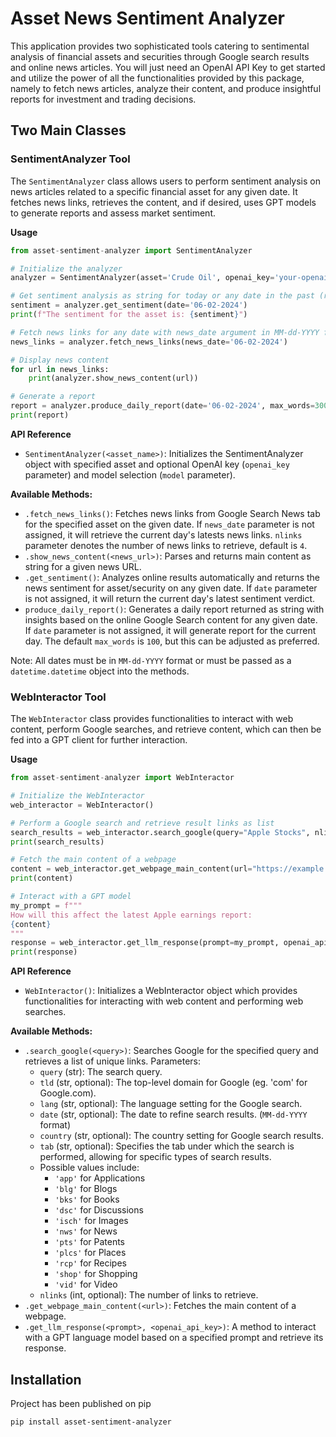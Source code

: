 # Asset News Sentiment Analyzer

This application provides two sophisticated tools catering to sentimental analysis of financial assets and securities through Google search results and online news articles. You will just need an OpenAI API Key to get started and utilize the power of all the functionalities provided by this package, namely to fetch news articles, analyze their content, and produce insightful reports for investment and trading decisions.

## Two Main Classes

### SentimentAnalyzer Tool

The `SentimentAnalyzer` class allows users to perform sentiment analysis on news articles related to a specific financial asset for any given date. It fetches news links, retrieves the content, and if desired, uses GPT models to generate reports and assess market sentiment.

**Usage**

```python
from asset-sentiment-analyzer import SentimentAnalyzer

# Initialize the analyzer
analyzer = SentimentAnalyzer(asset='Crude Oil', openai_key='your-openai-key')

# Get sentiment analysis as string for today or any date in the past (returns "bullish", "bearish", or "neutral")
sentiment = analyzer.get_sentiment(date='06-02-2024')
print(f"The sentiment for the asset is: {sentiment}")

# Fetch news links for any date with news_date argument in MM-dd-YYYY format.
news_links = analyzer.fetch_news_links(news_date='06-02-2024')

# Display news content
for url in news_links:
    print(analyzer.show_news_content(url))

# Generate a report
report = analyzer.produce_daily_report(date='06-02-2024', max_words=300)
print(report)

```

**API Reference**

* `SentimentAnalyzer(<asset_name>)`: Initializes the SentimentAnalyzer object with specified asset and optional OpenAI key (`openai_key` parameter) and model selection (`model` parameter). 

__Available Methods:__
* `.fetch_news_links()`: Fetches news links from Google Search News tab for the specified asset on the given date. If `news_date` parameter is not assigned, it will retrieve the current day's latests news links. `nlinks` parameter denotes the number of news links to retrieve, default is `4`.
* `.show_news_content(<news_url>)`: Parses and returns main content as string for a given news URL.
* `.get_sentiment()`: Analyzes online results automatically and returns the news sentiment for asset/security on any given date. If `date` parameter is not assigned, it will return the current day's latest sentiment verdict.
* `produce_daily_report()`: Generates a daily report returned as string with insights based on the online Google Search content for any given date. If `date` parameter is not assigned, it will generate report for the current day. The default `max_words` is `100`, but this can be adjusted as preferred.

Note: All dates must be in `MM-dd-YYYY` format or must be passed as a `datetime.datetime` object into the methods.

### WebInteractor Tool

The `WebInteractor` class provides functionalities to interact with web content, perform Google searches, and retrieve content, which can then be fed into a GPT client for further interaction.

**Usage**

```python
from asset-sentiment-analyzer import WebInteractor

# Initialize the WebInteractor
web_interactor = WebInteractor()

# Perform a Google search and retrieve result links as list
search_results = web_interactor.search_google(query="Apple Stocks", nlinks=5)
print(search_results)

# Fetch the main content of a webpage
content = web_interactor.get_webpage_main_content(url="https://example.com")
print(content)

# Interact with a GPT model
my_prompt = f"""
How will this affect the latest Apple earnings report:
{content}
"""
response = web_interactor.get_llm_response(prompt=my_prompt, openai_api_key="your_openai_api_key")
print(response)

```

**API Reference**

* `WebInteractor()`: Initializes a WebInteractor object which provides functionalities for interacting with web content and performing web searches. 

__Available Methods:__
* `.search_google(<query>)`: Searches Google for the specified query and retrieves a list of unique links. Parameters:
    * `query` (str): The search query.
    * `tld` (str, optional): The top-level domain for Google (eg. 'com' for Google.com).
    * `lang` (str, optional): The language setting for the Google search.
    * `date` (str, optional): The date to refine search results. (`MM-dd-YYYY` format)
    * `country` (str, optional): The country setting for Google search results.
    * `tab` (str, optional): Specifies the tab under which the search is performed, allowing for specific types of search results.
    * Possible values include:
        - `'app'` for Applications
        - `'blg'` for Blogs
        - `'bks'` for Books
        - `'dsc'` for Discussions
        - `'isch'` for Images
        - `'nws'` for News
        - `'pts'` for Patents
        - `'plcs'` for Places
        - `'rcp'` for Recipes
        - `'shop'` for Shopping
        - `'vid'` for Video
    * `nlinks` (int, optional): The number of links to retrieve.
* `.get_webpage_main_content(<url>)`: Fetches the main content of a webpage.
* `.get_llm_response(<prompt>, <openai_api_key>)`: A method to interact with a GPT language model based on a specified prompt and retrieve its response.

## Installation

Project has been published on pip
```bash
pip install asset-sentiment-analyzer
```
